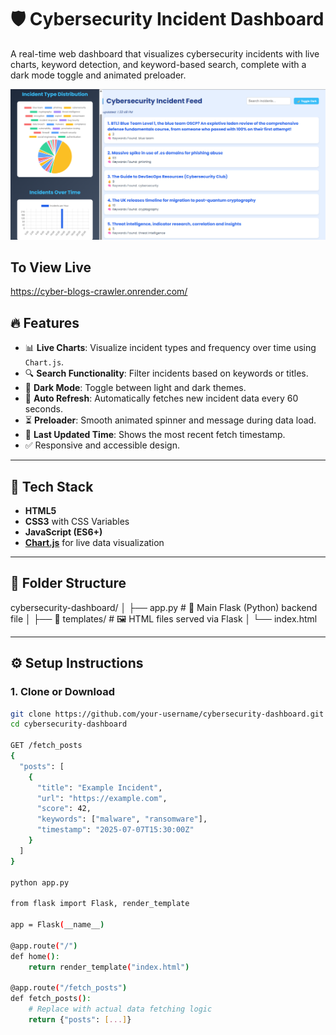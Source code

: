 # 🛡️ Cybersecurity Incident Dashboard

A real-time web dashboard that visualizes cybersecurity incidents with live charts, keyword detection, and keyword-based search, complete with a dark mode toggle and animated preloader.

![Dashboard Preview](demo1.png "Cybersecurity Dashboard Screenshot")

## To  View Live
https://cyber-blogs-crawler.onrender.com/

## 🔥 Features

- 📊 **Live Charts**: Visualize incident types and frequency over time using `Chart.js`.
- 🔍 **Search Functionality**: Filter incidents based on keywords or titles.
- 🌙 **Dark Mode**: Toggle between light and dark themes.
- 🔄 **Auto Refresh**: Automatically fetches new incident data every 60 seconds.
- ⏳ **Preloader**: Smooth animated spinner and message during data load.
- 📅 **Last Updated Time**: Shows the most recent fetch timestamp.
- ✅ Responsive and accessible design.

---

## 🚀 Tech Stack

- **HTML5**
- **CSS3** with CSS Variables
- **JavaScript (ES6+)**
- [**Chart.js**](https://www.chartjs.org/) for live data visualization

---

## 📁 Folder Structure
cybersecurity-dashboard/
│
├── app.py                     # 🔁 Main Flask (Python) backend file
│
├── 📁 templates/              # 🖼️ HTML files served via Flask
│   └── index.html 


---

## ⚙️ Setup Instructions

### 1. Clone or Download
```bash
git clone https://github.com/your-username/cybersecurity-dashboard.git
cd cybersecurity-dashboard

GET /fetch_posts
{
  "posts": [
    {
      "title": "Example Incident",
      "url": "https://example.com",
      "score": 42,
      "keywords": ["malware", "ransomware"],
      "timestamp": "2025-07-07T15:30:00Z"
    }
  ]
}

python app.py

from flask import Flask, render_template

app = Flask(__name__)

@app.route("/")
def home():
    return render_template("index.html")

@app.route("/fetch_posts")
def fetch_posts():
    # Replace with actual data fetching logic
    return {"posts": [...]}

